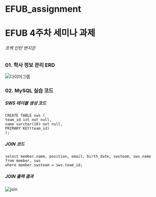 # EFUB_assignment

# EFUB 4주차 세미나 과제

###### 프백 인턴 변지은



### 01. 학사 정보 관리 ERD


![다이어그램](https://user-images.githubusercontent.com/80975932/162748677-a0146493-c077-492a-bbd5-a20adb3c020d.PNG)



### 02. MySQL 실습 코드

##### SWS 테이블 생성 코드

```
CREATE TABLE sws (
team_id int not null,
name varchar(10) not null,
PRIMARY KEY(team_id)
);
```



##### JOIN 코드

```
select member.name, position, email, birth_date, swsteam, sws.name
from member, sws
where member.swsteam = sws.team_id;

```



##### JOIN 출력 결과


![join](https://user-images.githubusercontent.com/80975932/162748927-a691daf1-8ddc-4e3d-891d-54b353551e5e.PNG)
